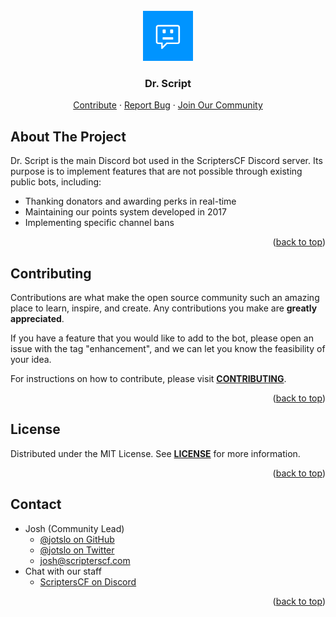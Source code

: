 <div id="top"></div>



<!-- PROJECT LOGO -->
<br />
<div align="center">
  <a href="https://github.com/ScriptersCF/dr-script">
    <img src="assets/bot-small.png" alt="Logo" width="80" height="80">
  </a>

<h3 align="center">Dr. Script</h3>

  <p align="center">
    <a href="https://github.com/ScriptersCF/dr-script/blob/master/CONTRIBUTING.md">Contribute</a>
    ·
    <a href="https://github.com/ScriptersCF/dr-script/issues">Report Bug</a>
    ·
    <a href="https://discord.gg/N9GRpSC">Join Our Community</a>
  </p>
</div>



<!-- ABOUT THE PROJECT -->
## About The Project

Dr. Script is the main Discord bot used in the ScriptersCF Discord server. Its purpose is to implement features that are not possible through existing public bots, including:
- Thanking donators and awarding perks in real-time
- Maintaining our points system developed in 2017
- Implementing specific channel bans


<p align="right">(<a href="#top">back to top</a>)</p>


<!-- CONTRIBUTING -->
## Contributing

Contributions are what make the open source community such an amazing place to learn, inspire, and create. Any contributions you make are **greatly appreciated**.

If you have a feature that you would like to add to the bot, please open an issue with the tag "enhancement", and we can let you know the feasibility of your idea.

For instructions on how to contribute, please visit [<b>CONTRIBUTING</b>](https://github.com/ScriptersCF/dr-script/blob/master/CONTRIBUTING.md).
<p align="right">(<a href="#top">back to top</a>)</p>

<!-- LICENSE -->
## License

Distributed under the MIT License. See [<b>LICENSE</b>](https://github.com/ScriptersCF/dr-script/LICENSE) for more information.

<p align="right">(<a href="#top">back to top</a>)</p>


<!-- CONTACT -->
## Contact

- Josh (Community Lead)
    - [@jotslo on GitHub](https://github.com/jotslo)
    - [@jotslo on Twitter](https://twitter.com/jotslo)
    - josh@scripterscf.com
- Chat with our staff
    - [ScriptersCF on Discord](https://discord.gg/N9GRpSC)

<p align="right">(<a href="#top">back to top</a>)</p>





<!-- MARKDOWN LINKS & IMAGES -->
<!-- https://www.markdownguide.org/basic-syntax/#reference-style-links -->
[contributors-shield]: https://img.shields.io/github/contributors/github_username/repo_name.svg?style=for-the-badge
[contributors-url]: https://github.com/github_username/repo_name/graphs/contributors
[forks-shield]: https://img.shields.io/github/forks/github_username/repo_name.svg?style=for-the-badge
[forks-url]: https://github.com/github_username/repo_name/network/members
[stars-shield]: https://img.shields.io/github/stars/github_username/repo_name.svg?style=for-the-badge
[stars-url]: https://github.com/github_username/repo_name/stargazers
[issues-shield]: https://img.shields.io/github/issues/github_username/repo_name.svg?style=for-the-badge
[issues-url]: https://github.com/github_username/repo_name/issues
[license-shield]: https://img.shields.io/github/license/github_username/repo_name.svg?style=for-the-badge
[license-url]: https://github.com/github_username/repo_name/blob/master/LICENSE.txt
[linkedin-shield]: https://img.shields.io/badge/-LinkedIn-black.svg?style=for-the-badge&logo=linkedin&colorB=555
[linkedin-url]: https://linkedin.com/in/linkedin_username
[product-screenshot]: images/screenshot.png
[Next.js]: https://img.shields.io/badge/next.js-000000?style=for-the-badge&logo=nextdotjs&logoColor=white
[Next-url]: https://nextjs.org/
[React.js]: https://img.shields.io/badge/React-20232A?style=for-the-badge&logo=react&logoColor=61DAFB
[React-url]: https://reactjs.org/
[Vue.js]: https://img.shields.io/badge/Vue.js-35495E?style=for-the-badge&logo=vuedotjs&logoColor=4FC08D
[Vue-url]: https://vuejs.org/
[Angular.io]: https://img.shields.io/badge/Angular-DD0031?style=for-the-badge&logo=angular&logoColor=white
[Angular-url]: https://angular.io/
[Svelte.dev]: https://img.shields.io/badge/Svelte-4A4A55?style=for-the-badge&logo=svelte&logoColor=FF3E00
[Svelte-url]: https://svelte.dev/
[Laravel.com]: https://img.shields.io/badge/Laravel-FF2D20?style=for-the-badge&logo=laravel&logoColor=white
[Laravel-url]: https://laravel.com
[Bootstrap.com]: https://img.shields.io/badge/Bootstrap-563D7C?style=for-the-badge&logo=bootstrap&logoColor=white
[Bootstrap-url]: https://getbootstrap.com
[JQuery.com]: https://img.shields.io/badge/jQuery-0769AD?style=for-the-badge&logo=jquery&logoColor=white
[JQuery-url]: https://jquery.com 
